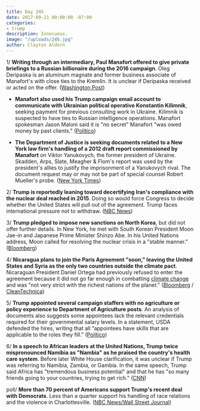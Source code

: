 ```yaml
---
title: Day 245
date: 2017-09-21 00:00:00 -07:00
categories:
- trump
description: Innocuous.
image: "/uploads/245.jpg"
author: Clayton Aldern
---
```


1/ **Writing through an intermediary, Paul Manafort offered to give private briefings to a Russian billionaire during the 2016 campaign**. Oleg Deripaska is an aluminum magnate and former business associate of Manafort's with close ties to the Kremlin. It is unclear if Deripaska received or acted on the offer. ([Washington Post](https://www.washingtonpost.com/politics/manafort-offered-to-give-russian-billionaire-private-briefings-on-2016-campaign/2017/09/20/399bba1a-9d48-11e7-8ea1-ed975285475e_story.html))

* **Manafort also used his Trump campaign email account to communicate with Ukrainian political operative Konstantin Kilimnik**, seeking payment for previous consulting work in Ukraine. Kilimnik is suspected to have ties to Russian intelligence operations. Manafort spokesman Jason Maloni said it is "no secret" Manafort "was owed money by past clients." ([Politico](http://www.politico.com/story/2017/09/20/paul-manafort-trump-campaign-email-ukrainian-operative-242949))

* **The Department of Justice is seeking documents related to a New York law firm's handling of a 2012 draft report commissioned by Manafort** on Viktor Yanukovych, the former president of Ukraine. Skadden, Arps, Slate, Meagher & Flom's report was used by the president's allies to justify the imprisonment of a Yanukovych rival. The document request may or may not be part of special counsel Robert Mueller's probe. ([New York Times](https://www.nytimes.com/2017/09/21/us/politics/law-firm-faces-questions-for-ukraine-work-with-manafort.html))

2/ **Trump is reportedly leaning toward decertifying Iran's compliance with the nuclear deal reached in 2015**. Doing so would force Congress to decide whether the United States will pull out of the agreement. Trump faces international pressure not to withdraw. ([NBC News](https://www.nbcnews.com/politics/national-security/trump-leaning-toward-decertifying-iran-nuclear-deal-say-sources-n803121))

3/ **Trump pledged to impose new sanctions on North Korea**, but did not offer further details. In New York, he met with South Korean President Moon Jae-in and Japanese Prime Minister Shinzo Abe. In his United Nations address, Moon called for resolving the nuclear crisis in a "stable manner." ([Bloomberg](https://www.bloomberg.com/news/articles/2017-09-21/trump-is-said-to-announce-north-korea-sanctions-at-meeting-today))

4/ **Nicaragua plans to join the Paris Agreement "soon," leaving the United States and Syria as the only two countries outside the climate pact**. Nicaraguan President Daniel Ortega had previously refused to enter the agreement because it did not go far enough in combatting <a href="{{ site.baseurl }}/trump-epa/">climate change</a> and was "not very strict with the richest nations of the planet." ([Bloomberg](https://www.bloomberg.com/news/articles/2017-09-20/as-nicaragua-joins-paris-accord-trump-left-alone-with-syria) / [CleanTechnica](https://cleantechnica.com/2017/09/21/nicaragua-sign-paris-agreement-leaving-united-states-alone-syria/))

5/ **Trump appointed several campaign staffers with no agriculture or policy experience to Department of Agriculture posts**. An analysis of documents also suggests some appointees lack the relevant credentials required for their governmental salary levels. In a statement, USDA defended the hires, writing that all “appointees have skills that are applicable to the roles they fill.” ([Politico](http://www.politico.com/story/2017/09/21/trump-agriculture-department-usda-campaign-workers-242951))

6/ **In a speech to African leaders at the United Nations, Trump twice mispronounced Namibia as "Nambia" as he praised the country's health care system**. Before later White House clarification, it was unclear if Trump was referring to Namibia, Zambia, or Gambia. In the same speech, Trump said Africa has "tremendous business potential" and that he has "so many friends going to your countries, trying to get rich." ([CNN](http://www.cnn.com/2017/09/21/africa/trump-nambia-un-africa-trnd/index.html))

poll/ **More than 70 percent of Americans support Trump's recent deal with Democrats**. Less than a quarter support his handling of race relations and the violence in Charlottesville. ([NBC News/Wall Street Journal](https://www.nbcnews.com/politics/first-read/nbc-wsj-poll-public-likes-trump-s-bipartisan-move-little-n803176))